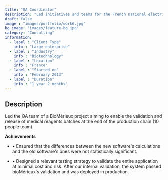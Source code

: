 ```yaml
---
title: "QA Coordinator"
description: "Led initiatives and teams for the French national electricity project Linky"
draft: false
image : "images/portfolio/work6.jpg"
bg_image: "images/feature-bg.jpg"
category: "Consulting"
information:
  - label : "Client Type"
    info : "Large enterprise"
  - label : "Industry"
    info : "Biotechnology"  
  - label : "Location"
    info : "France"
  - label : "Started on"
    info : "February 2013"
  - label : "Duration"
    info : "1 year 2 months"
---
```


## Description

Led the QA team of a BioMérieux project aiming to enable the validation and release of medical reagents batches at the end of the production chain (10 people team).

**Achievements**
- • Ensured that the differences between the new software's calculations and the old software's ones were not statistically significant.

- • Designed a relevant testing strategy to validate the entire application at minimal cost and risk. After our internal validation, the system passed bioMérieux's validation and was deployed in production.
